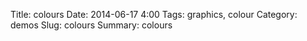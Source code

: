 Title: colours
Date: 2014-06-17 4:00
Tags: graphics, colour
Category: demos
Slug: colours
Summary: colours

<div style="text-align:center;">
<canvas id="colours" width="500" height="500" style="margin:auto;" class="shader-demo update mouse"></canvas>
</div>
<script id="colours-fs" type="x-shader/x-fragment">
precision mediump float;
uniform sampler2D randTex;
uniform float time;

float gamma(float x) {
	if(x >= 0.0031308) {
		return pow(x, 1.0/2.4) * 1.055 - 0.055;
	}
	else {
		return x * 12.92;
	}
}

vec3 RGBTosRGB(vec3 c) {
    return vec3(gamma(c.x), gamma(c.y), gamma(c.z));
}
vec3 XYZToRGB(vec3 c) {
    vec3 rt = vec3(3.2406, -1.5372, -0.4986);
    vec3 gt = vec3(-0.9689, 1.8758, 0.0415);
    vec3 bt = vec3(0.0557, -0.2040, 1.0570);
    return vec3(dot(c,rt), dot(c,gt), dot(c,bt));
}

vec3 xyYToXYZ(vec3 c) {
    float x = c.x;
    float y = c.y;
    float Y = c.z;
    return vec3(Y/y*x, Y, Y/y*(1.0-x-y));
}

vec3 YuvToXYZ(vec3 c) {
    float X = c.x * (9.0*c.y)/(4.0*c.z);
    float Z = c.x * (12.0-3.0*c.y-20.0*c.z) / (4.0*c.z);
    return vec3(X, c.x, Z);
}
vec3 whitePointYuv = vec3(1, 0.19784, 0.46834);

vec3 LUVToYuv(vec3 c) {
    vec3 w = whitePointYuv; 
    float u = c.y / (13.0 * c.x) + w.y;
    float v = c.z / (13.0 * c.x) + w.z;
    float Y = c.x <= 8.0 ?
        w.x * c.x * pow(3.0/29.0, 3.0) :
        w.x * pow((c.x+16.0)/116.0, 3.0);
    return vec3(Y,u,v);
}

vec3 HCLToLUV(vec3 c) {
    float u = c.y * cos(c.x);
    float v = c.y * sin(c.x);
    return vec3(c.z, u, v);
}

vec3 HCLTosRGB(vec3 c) {
	c = HCLToLUV(c);
	c = LUVToYuv(c);
	c = YuvToXYZ(c);
	c = XYZToRGB(c);
	return RGBTosRGB(c);
}

vec4 rand( vec2 p, float t ) {
    vec4 r = texture2D( randTex, p/256.0, -100.0 );
    return sin(r*(7.0+t)) * 0.5 + 0.5;
}

varying vec2 position;
uniform vec2 canvasSize;
uniform vec3 mouseState;
uniform vec3 primaryColour;
uniform float colourSplit;

void voronoi( in vec2 x, out vec4 dists) {
    vec2 xcell = floor(x);
    vec2 xoffset = fract(x);

    vec4 bestSqrDist = vec4(8,8,8,8);
    for( float j = -2.0; j <= 2.0; j++ )
    for( float i = -2.0; i <= 2.0; i++ )
    {
        vec2 relativeCell = vec2(i,j);
        vec2 currentCell = relativeCell + xcell;
		vec2 offset = rand(currentCell, time).xy;
        vec2 relativePoint = relativeCell + offset - xoffset;
        float sqrDist = dot(relativePoint,relativePoint);

        if( sqrDist < bestSqrDist.w ) {
        	bestSqrDist.w = sqrDist;
        }
		if( sqrDist < bestSqrDist.z ) {
			bestSqrDist.w = bestSqrDist.z;
        	bestSqrDist.z = sqrDist;
        }
        if( sqrDist < bestSqrDist.y ) {
			bestSqrDist.z = bestSqrDist.y;
        	bestSqrDist.y = sqrDist;
        }
        if( sqrDist < bestSqrDist.x ) {
			bestSqrDist.y = bestSqrDist.x;
        	bestSqrDist.x = sqrDist;
        }

    }

    dists = sqrt(bestSqrDist);
}

vec2 distort(vec2 uv, out vec2 polar) {
	uv = uv * 2.0 - 1.0;
	float r = polar.x = sqrt(dot(uv,uv));
	float a = polar.y = atan(uv.y, uv.x);
	float d = r;
	uv *= 5.0;
	r *= 5.0;
	const float pi = 3.14;

	float x = uv.x;
	float y = uv.y;
	r = (1.0-d);
	r *= sin(time);
	float u = x*cos(2.0*r) - y*sin(2.0*r);
	float v = y*cos(2.0*r) + x*sin(2.0*r);
	return vec2(u,v)/r;
}
void main() {
	
	vec4 vdists;
	vec2 polar;
	vec2 distorted = distort(position, polar);
	voronoi(distorted, vdists);
	float p = dot(vdists, vec4(0,1,-1,0));
	vec3 c = primaryColour;
	float d = polar.x;
	d = (d-0.8)/0.2;
	d = min(1.0,  max(0.0, d));
	c.x += p * 3.14 * 0.5 * (1.0-d);
	c = HCLTosRGB(c);
	gl_FragColor = vec4(c,1.0);
}
</script>

<script id="colours-vs" type="x-shader/x-vertex">
    attribute vec2 vertex;
    varying vec2 position;
    void main(void) {
        position = vertex * 0.5 + 0.5;
        gl_Position = vec4(vertex, 0.0, 1.0);
    }
</script>


<script src="scripts/colours.js" type="text/javascript"></script>
<script src="scripts/graphics.js" type="text/javascript"></script>

<script type="text/javascript">
var primaryColour = [0,50,50];
var secondaryColour0 = [0,50,50];
var secondaryColour1 = [0,50,50];

function changeColor() {
    var time = new Date().getTime() - startTime;
    time /= 1000;
    var h = time * 6.28 * 0.2;
    primaryColour = [h, 50, 50];
    var split = 0.2;
    var pHex = HCLToHex(primaryColour);
    document.body.style["backgroundColor"] = pHex;

    var h0 = h + 3.14 * (1-split);
    secondaryColour0 = [h0, 25, 75];
    var menu = document.getElementById("menu");
    menu.style.border = "7px solid " + HCLToHex(secondaryColour0);

    var h1 = h + 3.14 * (1+split);
    secondaryColour1 = [h1, 25, 75];
    var content = document.getElementById("content");
    content.style.border = "7px solid " + HCLToHex(secondaryColour1);

    var bg = document.getElementById("colours").parentNode;
    for(;bg;bg=bg.parentNode) {
        if(bg.style) bg.style["backgroundColor"] = pHex;
    }


    var bg = document.getElementById("colours").parentNode;
    for(;bg;bg=bg.parentNode) {
        if(bg.style) bg.style["backgroundColor"] = pHex;
    }
}
setInterval(changeColor, 1000/30);  
</script>
